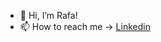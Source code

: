 - 👋 Hi, I’m Rafa!
- 📫 How to reach me -> [Linkedin](https://www.linkedin.com/in/rafaelbroseghini/)
  
<!---
RafaelBroseghini/RafaelBroseghini is a ✨ special ✨ repository because its `README.md` (this file) appears on your GitHub profile.
You can click the Preview link to take a look at your changes.
--->
